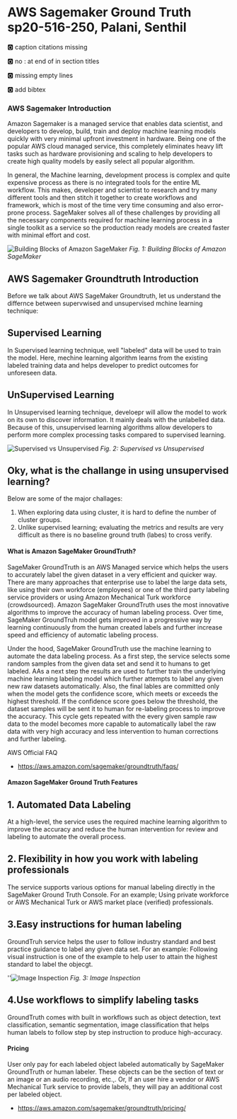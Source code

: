 # AWS Sagemaker Ground Truth sp20-516-250, Palani, Senthil

:o2: caption citations missing

:o2: no : at end of in section titles

:o2: missing empty lines

:o2: add bibtex

### AWS Sagemaker Introduction

Amazon Sagemaker is a managed service that enables data scientist, and developers to develop, build, train and deploy machine learning models quickly with very minimal upfront investment in hardware. Being one of the popular AWS cloud managed service, this completely eliminates heavy lift tasks such as hardware provisioning and scaling to help developers to create high quality models by easily select all popular algorithm.

In general, the Machine learning, development process is complex and quite expensive process as there is no integrated tools for the entire ML workflow. This makes, developer and scientist to research and try many different tools and then stitch it together to create workflows and framework, which is most of the time very time consuming and also error-prone process.
SageMaker solves all of these challenges by providing all the necessary components required for machine learning process in a single toolkit as a service so the production ready models are created faster with minimal effort and cost.

![Building Blocks of Amazon SageMaker](https://d1.awsstatic.com/re19/Sagemaker/SageMaker_Overview-Chart.247eaea6e41ddca8299c5a9a9e91b5d78b751c38.png)
*Fig. 1: Building Blocks of Amazon SageMaker*



## AWS Sagemaker Groundtruth Introduction
Before we talk about AWS SageMaker Groundtruth, let us understand the differnce between supervwised and unsupervised mchine learning technique:

## Supervised Learning
In Supervised learning technique, well "labeled" data will be used to train the model. Here, mechine learning algorithm learns from the existing labeled training data and helps developer to predict outcomes for unforeseen data.

## UnSupervised Learning
In Unsupervised learning technique, develoepr will allow the model to work on its own to discover information. It mainly deals with the unlabelled data. Because of this, unsupervised learning algorithms allow developers to perform more complex processing tasks compared to supervised learning. 

![Supervised vs Unsupervised](https://learncuriously.files.wordpress.com/2018/12/supervised-learning-diagram.jpg)
*Fig. 2: Supervised vs Unsupervised*

## Oky, what is the challange in using unsupervised learning? 
Below are some of the major challages:
1. When exploring data using cluster, it is hard to define the number of cluster groups.
2. Unlike supervised learning; evaluating the metrics and results are very difficult as there is no baseline ground truth (labes) to cross verify.

#### What is Amazon SageMaker GroundTruth?
SageMaker GroundTruth is an AWS Managed service which helps the users to accurately label the given dataset in a very efficient and quicker way. There are many approaches that enterprise use to label the large data sets, like using their own workforce (employees) or one of the third party labeling service providers or using Amazon Mechanical Turk workforce (crowdsourced).
Amazon SageMaker GroundTruth uses the most innovative algorithms to improve the accuracy of human labeling process. Over time, SageMaker GroundTruh model gets improved in a progressive way by learning continuously from the human created labels and further increase speed and efficiency of automatic labeling process.

Under the hood, SageMaker GroundTruth use the machine learning to automate the data labeling process. As a first step, the service selects some random samples from the given data set and send it to humans to get labeled. AAs a next step the results are used to further train the underlying machine learning labeling model which further attempts to label any given new raw datasets automatically. Also, the final lables are committed only when the model gets the confidence score, which meets or exceeds the highest threshold. If the confidence score goes below the threshold, the dataset samples will be sent it to human for re-labeling process to improve the accuracy. This cycle gets repeated with the every given sample raw data to the model becomes more capable to automatically label the raw data with very high accuracy and less intervention to human corrections and further labeling.

AWS Official FAQ

* <https://aws.amazon.com/sagemaker/groundtruth/faqs/>

#### Amazon SageMaker Ground Truth Features

## 1. Automated Data Labeling
At a high-level, the service uses the required machine learning algorithm to improve the accuracy and reduce the human intervention for review and labeling to automate the overall process. 

## 2. Flexibility in how you work with labeling professionals
The service supports various options for manual labeling directly in the SageMaker Ground Truth Console. For an example; Using private workforce or AWS Mechanical Turk or AWS market place (verified) professionals. 

## 3.Easy instructions for human labeling
GroundTruh service helps the user to follow industry standard and best practice guidance to label any given data set.
For an example: Following visual instruction is one of the example to help user to attain the highest standard to label the objecgt.

''![Image Inspection](https://d1.awsstatic.com/r2018/r/Samurai/SamurAI%20Customer%20Assets/SamurAI%20Instructions%20for%20Bounding%20Box.c942d04c735161bbd6c8979f371fa9f7ef5a9fc3.png)
*Fig. 3: Image Inspection*


## 4.Use workflows to simplify labeling tasks
GroundTruth comes with built in workflows such as object detection, text classification, semantic segmentation, image classification that helps human labels to follow step by step instruction to produce high-accuracy.

#### Pricing

User only pay for each labeled object labeled automatically by SageMaker GroundTruth or human labeler. These objects can be  the section of text or an image or an audio recording, etc.,. Or, If an user hire a vendor or AWS Mechanical Turk service to provide labels, they will pay an additional cost per labeled object. 

* <https://aws.amazon.com/sagemaker/groundtruth/pricing/>


